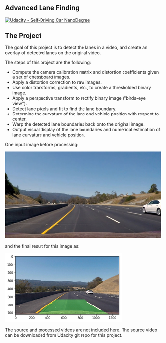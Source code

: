 ## Advanced Lane Finding
[![Udacity - Self-Driving Car NanoDegree](https://s3.amazonaws.com/udacity-sdc/github/shield-carnd.svg)](http://www.udacity.com/drive)



The Project
---

The goal of this project is to detect the lanes in a video, and create an overlay of detected lanes on the original video.

The steps of this project are the following:

* Compute the camera calibration matrix and distortion coefficients given a set of chessboard images.
* Apply a distortion correction to raw images.
* Use color transforms, gradients, etc., to create a thresholded binary image.
* Apply a perspective transform to rectify binary image ("birds-eye view").
* Detect lane pixels and fit to find the lane boundary.
* Determine the curvature of the lane and vehicle position with respect to center.
* Warp the detected lane boundaries back onto the original image.
* Output visual display of the lane boundaries and numerical estimation of lane curvature and vehicle position.

One input image before processing:

![image](output_images/origin-0.png)

and the final result for this image as:

![image](output_images/drawlanes.png)

The source and processed videos are not included here. The source video can be downloaded from Udacity git repo for this project.